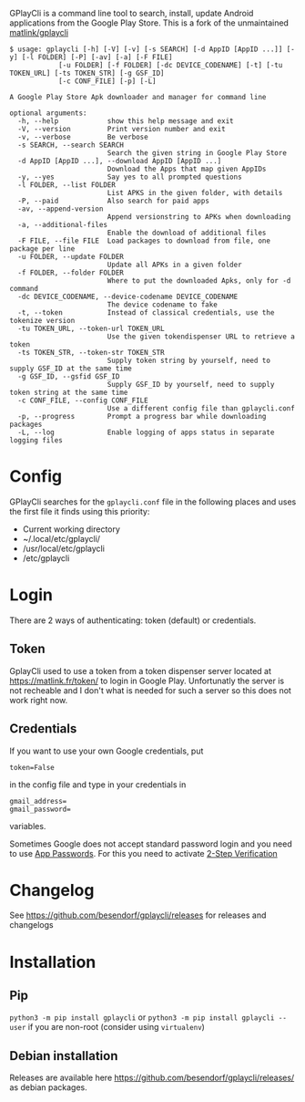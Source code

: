 <!--# gplaycli [![Python package](https://github.com/matlink/gplaycli/workflows/Python%20package/badge.svg)](https://github.com/matlink/gplaycli/actions) ![Debian package](https://github.com/matlink/gplaycli/workflows/Debian%20package/badge.svg)-->
GPlayCli is a command line tool to search, install, update Android applications from the Google Play Store. This is a fork of the unmaintained [matlink/gplaycli](https://github.com/matlink/gplaycli)

	$ usage: gplaycli [-h] [-V] [-v] [-s SEARCH] [-d AppID [AppID ...]] [-y] [-l FOLDER] [-P] [-av] [-a] [-F FILE]
                [-u FOLDER] [-f FOLDER] [-dc DEVICE_CODENAME] [-t] [-tu TOKEN_URL] [-ts TOKEN_STR] [-g GSF_ID]
                [-c CONF_FILE] [-p] [-L]

	A Google Play Store Apk downloader and manager for command line

	optional arguments:
	  -h, --help            show this help message and exit
	  -V, --version         Print version number and exit
	  -v, --verbose         Be verbose
	  -s SEARCH, --search SEARCH
	                        Search the given string in Google Play Store
	  -d AppID [AppID ...], --download AppID [AppID ...]
	                        Download the Apps that map given AppIDs
	  -y, --yes             Say yes to all prompted questions
	  -l FOLDER, --list FOLDER
	                        List APKS in the given folder, with details
	  -P, --paid            Also search for paid apps
	  -av, --append-version
	                        Append versionstring to APKs when downloading
	  -a, --additional-files
	                        Enable the download of additional files
	  -F FILE, --file FILE  Load packages to download from file, one package per line
	  -u FOLDER, --update FOLDER
	                        Update all APKs in a given folder
	  -f FOLDER, --folder FOLDER
	                        Where to put the downloaded Apks, only for -d command
	  -dc DEVICE_CODENAME, --device-codename DEVICE_CODENAME
	                        The device codename to fake
	  -t, --token           Instead of classical credentials, use the tokenize version
	  -tu TOKEN_URL, --token-url TOKEN_URL
	                        Use the given tokendispenser URL to retrieve a token
	  -ts TOKEN_STR, --token-str TOKEN_STR
	                        Supply token string by yourself, need to supply GSF_ID at the same time
	  -g GSF_ID, --gsfid GSF_ID
	                        Supply GSF_ID by yourself, need to supply token string at the same time
	  -c CONF_FILE, --config CONF_FILE
	                        Use a different config file than gplaycli.conf
	  -p, --progress        Prompt a progress bar while downloading packages
	  -L, --log             Enable logging of apps status in separate logging files


Config
===========
GPlayCli searches for the `gplaycli.conf` file in the following places and uses the first file it finds using this priority:
- Current working directory
- ~/.local/etc/gplaycli/
- /usr/local/etc/gplaycli
- /etc/gplaycli

Login
===========
There are 2 ways of authenticating: token (default) or credentials.

Token
-----
GplayCli used to use a token from a token dispenser server located at https://matlink.fr/token/ to login in Google Play. Unfortunatly the server is not recheable and I don't what is needed for such a server so this does not work right now.

Credentials
-----------
If you want to use your own Google credentials, put
	
	token=False

in the config file and type in your credentials in
	
	gmail_address=
	gmail_password=

variables.

Sometimes Google does not accept standard password login and you need to use [App Passwords](https://support.google.com/accounts/answer/185833). For this you need to activate [2-Step Verification](https://support.google.com/accounts/answer/185839)

Changelog
=========
See https://github.com/besendorf/gplaycli/releases for releases and changelogs

Installation
============

Pip
---
`python3 -m pip install gplaycli` or `python3 -m pip install gplaycli --user` if you are non-root (consider using `virtualenv`)

Debian installation
--------------------
Releases are available here https://github.com/besendorf/gplaycli/releases/ as debian packages. <!--Or click this link for automated builds ![Debian package](https://github.com/matlink/gplaycli/workflows/Debian%20package/badge.svg)-->
